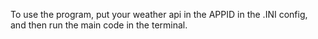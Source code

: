 To use the program, put your weather api in the APPID in the .INI config, and then run the main code in the terminal.